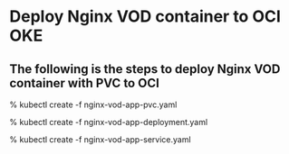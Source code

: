 # Deploy Nginx VOD container to OCI OKE

## The following is the steps to deploy Nginx VOD container with PVC to OCI

% kubectl create -f nginx-vod-app-pvc.yaml

% kubectl create -f nginx-vod-app-deployment.yaml

% kubectl create -f nginx-vod-app-service.yaml
